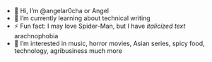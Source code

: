 - 👋 Hi, I’m @angelar0cha or Angel 
- 🌱 I’m currently learning about technical writing
- ⚡ Fun fact: I may love Spider-Man, but I have 	*italicized text* arachnophobia 
- 👀 I’m interested in music, horror movies, Asian series, spicy food, technology, agribusiness much more

<!---
angelar0cha/angelar0cha is a ✨ special ✨ repository because its `README.md` (this file) appears on your GitHub profile.
You can click the Preview link to take a look at your changes.
--->
